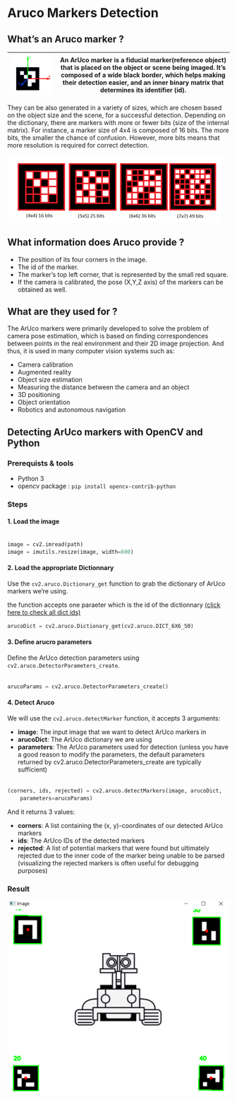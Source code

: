 # Aruco Markers Detection

## What’s an Aruco marker ?

|<img src= "https://github.com/rihemebh/aruco-markers-detection/blob/main/aruco-axis.png" width="" height=""/>|An ArUco marker is a fiducial marker(reference object) that is placed on the object or scene being imaged. It’s composed of a wide black border, which helps making their detection easier, and an inner binary matrix that determines its identifier (id).|
|---|---|




They can be also generated in a variety of sizes, which are chosen based on the object size and the scene, for a successful detection.
Depending on the dictionary, there are markers with more or fewer bits (size of the internal matrix). For instance, a marker size of 4x4 is composed of 16 bits. The more bits, the smaller the chance of confusion. However, more bits means that more resolution is required for correct detection. 

<img src= "https://github.com/rihemebh/aruco-markers-detection/blob/main/aruco-sizes.PNG" />

## What information does Aruco provide ?
- The position of its four corners in the image.
- The id of the marker.
- The marker’s top left corner, that is represented by the small red square.
- If the camera is calibrated, the pose (X,Y,Z axis) of the markers can be obtained as well.


## What are they used for ?
The ArUco markers were primarily developed to solve the problem of camera pose estimation, which is based on finding correspondences between points in the real environment and their 2D image projection. 
And thus, it is used in many computer vision systems such as:

- Camera calibration
- Augmented reality
- Object size estimation
- Measuring the distance between the camera and an object
- 3D positioning 
- Object orientation
- Robotics and autonomous navigation



## Detecting ArUco markers with OpenCV and Python 

### Prerequists & tools

- Python 3  
- opencv package : ``pip install opencv-contrib-python``

### Steps 

#### 1. Load the image 

```python

image = cv2.imread(path)
image = imutils.resize(image, width=600)

```
#### 2. Load the appropriate Dictionnary 

Use the ``cv2.aruco.Dictionary_get`` function to grab the dictionary of ArUco markers we’re using.

the function accepts one paraeter which is the id of the dictionnary [(click here to check all dict ids)](https://github.com/rihemebh/aruco-markers-detection/blob/main/impl/assets/detection_result.PNG)

```python
arucoDict = cv2.aruco.Dictionary_get(cv2.aruco.DICT_6X6_50)
```

#### 3. Define arucro parameters

Define the ArUco detection parameters using ``cv2.aruco.DetectorParameters_create``.

```python

arucoParams = cv2.aruco.DetectorParameters_create()

```
#### 4. Detect Aruco 

We will use the ```cv2.aruco.detectMarker``` function, it accepts 3 arguments:

- **image**: The input image that we want to detect ArUco markers in
- **arucoDict**: The ArUco dictionary we are using
- **parameters**: The ArUco parameters used for detection (unless you have a good reason to modify the parameters, the default parameters returned by cv2.aruco.DetectorParameters_create are typically sufficient)

```python

(corners, ids, rejected) = cv2.aruco.detectMarkers(image, arucoDict,
	parameters=arucoParams)
```

And it returns 3 values: 

- **corners**: A list containing the (x, y)-coordinates of our detected ArUco markers
- **ids**: The ArUco IDs of the detected markers
- **rejected**: A list of potential markers that were found but ultimately rejected due to the inner code of the marker being unable to be parsed (visualizing the rejected markers is often useful for debugging purposes)


### Result

<img src="https://github.com/rihemebh/aruco-markers-detection/blob/main/impl/assets/detection_result.PNG" />

